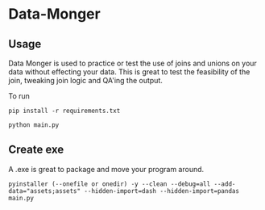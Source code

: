 # Data-Monger
 
## Usage
Data Monger is used to practice or test the use of joins and unions on your data without effecting your data. This is great to test the feasibility of the join, tweaking join logic and QA'ing the output.

To run
```
pip install -r requirements.txt

python main.py
```

## Create exe
A .exe is great to package and move your program around. 

```
pyinstaller (--onefile or onedir) -y --clean --debug=all --add-data="assets;assets" --hidden-import=dash --hidden-import=pandas main.py
```
